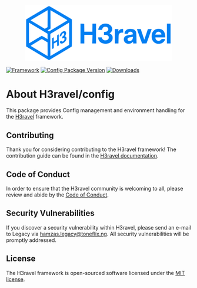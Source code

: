 <p align="center"><a href="https://h3ravel.toneflix.net" target="_blank"><img src="https://raw.githubusercontent.com/h3ravel/assets/refs/heads/main/logo-full.svg" width="400" alt="H3ravel Logo"></a></p>

[![Framework][ix]][lx]
[![Config Package Version][i1]][l1]
[![Downloads][d1]][d1]

# About H3ravel/config

This package provides Config management and environment handling for the [H3ravel](https://h3ravel.toneflix.net) framework.

## Contributing

Thank you for considering contributing to the H3ravel framework! The contribution guide can be found in the [H3ravel documentation](https://h3ravel.toneflix.net/contributing).

## Code of Conduct

In order to ensure that the H3ravel community is welcoming to all, please review and abide by the [Code of Conduct](#).

## Security Vulnerabilities

If you discover a security vulnerability within H3ravel, please send an e-mail to Legacy via hamzas.legacy@toneflix.ng. All security vulnerabilities will be promptly addressed.

## License

The H3ravel framework is open-sourced software licensed under the [MIT license](LICENSE).

[ix]: https://img.shields.io/npm/v/%40h3ravel%2Fcore?style=flat-square&label=Framework&color=%230970ce
[lx]: https://www.npmjs.com/package/@h3ravel/core
[i1]: https://img.shields.io/npm/v/%40h3ravel%2Fconfig?style=flat-square&label=@h3ravel/config&color=%230970ce
[l1]: https://www.npmjs.com/package/@h3ravel/config
[d1]: https://img.shields.io/npm/dt/%40h3ravel%2Fconfig?style=flat-square&label=Downloads&link=https%3A%2F%2Fwww.npmjs.com%2Fpackage%2F%40h3ravel%2Fconfig
